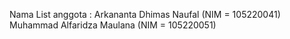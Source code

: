 Nama List anggota :
Arkananta Dhimas Naufal (NIM = 105220041)
Muhammad Alfaridza Maulana (NIM = 105220051)

